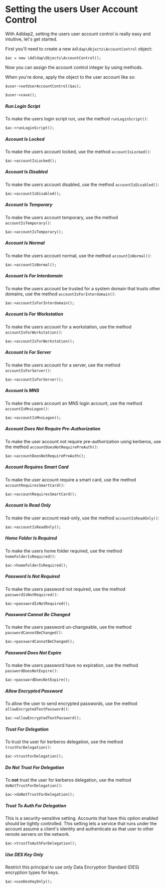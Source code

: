 # Setting the users User Account Control

With Adldap2, setting the users user account control is really easy and intuitive, let's get started.

First you'll need to create a new `Adldap\Objects\AccountControl` object:

    $ac = new \Adldap\Objects\AccountControl();
   
Now you can assign the account control integer by using methods.

When you're done, apply the object to the user account like so:

    $user->setUserAccountControl($ac);
    
    $user->save();

##### Run Login Script

To make the users login script run, use the method `runLoginScript()`:

    $ac->runLoginScript();
    
##### Account Is Locked

To make the users account locked, use the method `accountIsLocked()`:

    $ac->accountIsLocked();

##### Account Is Disabled

To make the users account disabled, use the method `accountIsDisabled()`:

    $ac->accountIsDisabled();
    
##### Account Is Temporary

To make the users account temporary, use the method `accountIsTemporary()`:

    $ac->accountIsTemporary();
    
##### Account Is Normal

To make the users account normal, use the method `accountIsNormal()`:

    $ac->accountIsNormal();
    
##### Account Is For Interdomain

To make the users account be trusted for a system domain that trusts other domains, use the method `accountIsForInterdomain()`:

    $ac->accountIsForInterdomain();
    
##### Account Is For Workstation

To make the users account for a workstation, use the method `accountIsForWorkstation()`:

    $ac->accountIsForWorkstation();
    
##### Account Is For Server

To make the users account for a server, use the method `accountIsForServer()`:

    $ac->accountIsForServer();
    
##### Account Is MNS

To make the users account an MNS login account, use the method `accountIsMnsLogon()`:

    $ac->accountIsMnsLogon();
    
##### Account Does Not Require Pre-Authorization

To make the user account not require pre-authorization using kerberos, use the method `accountDoesNotRequirePreAuth()`:

    $ac->accountDoesNotRequirePreAuth();
    
##### Account Requires Smart Card

To make the user account require a smart card, use the method `accountRequiresSmartCard()`:

    $ac->accountRequiresSmartCard();
    
##### Account Is Read Only

To make the user account read-only, use the method `accountIsReadOnly()`:

    $ac->accountIsReadOnly();
    
##### Home Folder Is Required

To make the users home folder required, use the method `homeFolderIsRequired()`:

    $ac->homeFolderIsRequired();
    
##### Password Is Not Required

To make the users password not required, use the method `passwordIsNotRequired()`:

    $ac->passwordIsNotRequired();
    
##### Password Cannot Be Changed

To make the users password un-changeable, use the method `passwordCannotBeChanged()`:

    $ac->passwordCannotBeChanged();
    
##### Password Does Not Expire

To make the users password have no expiration, use the method `passwordDoesNotExpire()`:

    $ac->passwordDoesNotExpire();
    
##### Allow Encrypted Password

To allow the user to send encrypted passwords, use the method `allowEncryptedTextPassword()`:

    $ac->allowEncryptedTextPassword();
    
##### Trust For Delegation

To trust the user for kerberos delegation, use the method `trustForDelegation()`:

    $ac->trustForDelegation();

##### Do Not Trust For Delegation

To **not** trust the user for kerberos delegation, use the method `doNotTrustForDelegation()`:

    $ac->doNotTrustForDelegation();

##### Trust To Auth For Delegation

This is a security-sensitive setting. Accounts that have this option enabled
should be tightly controlled. This setting lets a service that runs under the
account assume a client's identity and authenticate as that user to other remote
servers on the network.

    $ac->trustToAuthForDelegation();

##### Use DES Key Only

Restrict this principal to use only Data Encryption Standard (DES) encryption types for keys.

    $ac->useDesKeyOnly();
    
